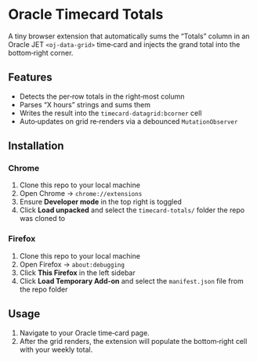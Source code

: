 # Oracle Timecard Totals

A tiny browser extension that automatically sums the “Totals” column in an Oracle JET `<oj-data-grid>` time‐card and injects the grand total into the bottom‐right corner.

## Features

- Detects the per‐row totals in the right‐most column  
- Parses “X hours” strings and sums them  
- Writes the result into the `timecard-datagrid:bcorner` cell  
- Auto‐updates on grid re‐renders via a debounced `MutationObserver`

## Installation

### Chrome
1. Clone this repo to your local machine
2. Open Chrome → `chrome://extensions` 
3. Ensure **Developer mode** in the top right is toggled
4. Click **Load unpacked** and select the `timecard-totals/` folder the repo was cloned to 

### Firefox
1. Clone this repo to your local machine
2. Open Firefox → `about:debugging` 
3. Click **This Firefox** in the left sidebar
4. Click **Load Temporary Add-on** and select the `manifest.json` file from the repo folder

## Usage

1. Navigate to your Oracle time‐card page.  
2. After the grid renders, the extension will populate the bottom‐right cell with your weekly total.